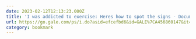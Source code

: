 ```yaml
---
date: 2023-02-12T12:13:23.000Z
title: 'I was addicted to exercise: Heres how to spot the signs - Document - Gale OneFile: News'
url: https://go.gale.com/ps/i.do?asid=efcefbd6&id=GALE%7CA456860147&it=r&p=STND&sid=STND&u=tou&v=2.1
category: bookmark
---
```


